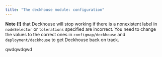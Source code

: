 ```yaml
---
title: "The deckhouse module: configuration"
---
```


<!-- SCHEMA -->

**Note (!)** that Deckhouse will stop working if there is a nonexistent label in `nodeSelector` or `tolerations` specified are incorrect. You need to change the values to the correct ones in `configmap/deckhouse` and `deployment/deckhouse` to get Deckhouse back on track.


qwdqwdqwd
